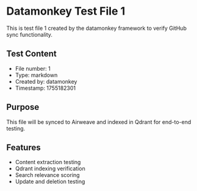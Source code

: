 # Datamonkey Test File 1

This is test file 1 created by the datamonkey framework to verify GitHub sync functionality.

## Test Content
- File number: 1
- Type: markdown
- Created by: datamonkey
- Timestamp: 1755182301

## Purpose
This file will be synced to Airweave and indexed in Qdrant for end-to-end testing.

## Features
- Content extraction testing
- Qdrant indexing verification
- Search relevance scoring
- Update and deletion testing
